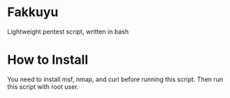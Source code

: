# Fakkuyu
Lightweight pentest script, written in bash

# How to Install
You need to install msf, nmap, and curl before running this script. Then run this script with root user.
